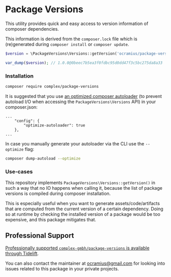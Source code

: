# Package Versions

This utility provides quick and easy access to version information of composer dependencies.

This information is derived from the ```composer.lock``` file which is (re)generated during ```composer install``` or ```composer update```.

```php
$version = \PackageVersions\Versions::getVersion('ocramius/package-versions');

var_dump($version); // 1.0.0@0beec7b5ea3f0fdbc95d0dd47f3c5bc275da8a33
```

### Installation

```sh
composer require complex/package-versions
```

It is suggested that you use [an optimized composer autoloader](https://getcomposer.org/doc/06-config.md#optimize-autoloader) (to prevent autoload I/O when accessing the `PackageVersions\Versions` API) in your composer.json:
```
...
    "config": {
        "optimize-autoloader": true
    },
...
```

In case you manually generate your autoloader via the CLI use the `--optimize` flag:

```sh
composer dump-autoload --optimize
```

### Use-cases

This repository implements `PackageVersions\Versions::getVersion()` in such a way that no IO
happens when calling it, because the list of package versions is compiled during composer
installation.

This is especially useful when you want to generate assets/code/artifacts that are computed from
the current version of a certain dependency. Doing so at runtime by checking the installed
version of a package would be too expensive, and this package mitigates that.

## Professional Support

[Professionally supported `complex-gmbh/package-versions` is available through Tidelift](https://tidelift.com/subscription/pkg/packagist-ocramius-package-versions?utm_source=packagist-ocramius-package-versions&utm_medium=referral&utm_campaign=readme).

You can also contact the maintainer at ocramius@gmail.com for looking into issues related to this package
in your private projects.
